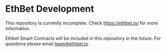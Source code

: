 # EthBet Development
This repository is currently incomplete. Check https://ethbet.io/ for more information.

Ethbet Smart Contracts will be included in this repository in the future. For questions please email team@ethbet.io.
